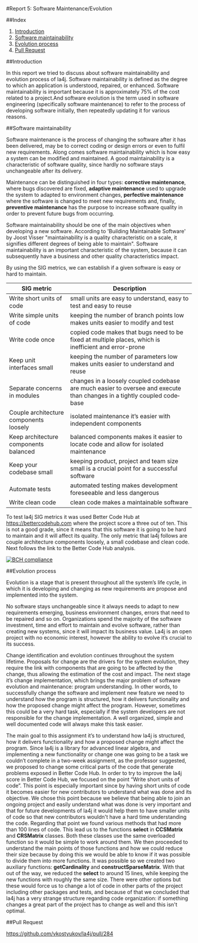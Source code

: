 #Report 5: Software Maintenance/Evolution

##Index
1. [Introduction](#Intro)
2. [Software maintainability](#Maint)
3. [Evolution process](#Evolution)
4. [Pull Request](#Pull)

##Introduction  <a name="Intro"></a>

In this report we tried to discuss about software maintainability and evolution process of la4j. Software maintainability is defined as the degree to which an application is understood, repaired, or enhanced. Software maintainability is important because it is approximately 75% of the cost related to a project.And software evolution is the term used in software engineering (specifically software maintenance) to refer to the process of developing software initially, then repeatedly updating it for various reasons.

##Software maintainability  <a name="Maint"></a>

Software maintenance is the process of changing the software after it has been delivered, may be to correct coding or design errors or even to fulfil new requirements. Along comes software maintainability which is how easy a system can be modified and maintained. A good maintainability is a characteristic of software quality, since hardly no software stays unchangeable after its delivery.

Maintenance can be distinguished in four types: **corrective maintenance**, where bugs discovered are fixed, **adaptive maintenance** used to upgrade the system to adapted to environment changes, **perfective maintenance** where the software is changed to meet new requirements and, finally, **preventive maintenance** has the purpose to increase software quality in order to prevent future bugs from occurring. 

Software maintainability should be one of the main objectives when developing a new software. According to 'Building Maintainable Software' by Joost Visser "maintainability is a quality characteristic on a scale, it signifies different degrees of being able to maintain".  Software maintainability is an important characteristic of the system, because it can subsequently have a business and other quality characteristics impact.

By using the SIG metrics, we can establish if a given software is easy or hard to maintain. 


|SIG metric 	| Description
|---	        |---	
|Write short units of code 	  |  small units are easy to understand, easy to test and easy to reuse	
|Write simple units of code   |  keeping the number of branch points low makes units easier to modify and test	
|Write code once              |copied code makes that bugs need to be fixed at multiple places, which is inefficient and error-prone
|Keep unit interfaces small   |  keeping the number of parameters low makes units easier to understand and reuse 	
|Separate concerns in modules | changes in a loosely coupled codebase are much easier to oversee and execute than changes in a tightly coupled code‐ base	
|Couple architecture components loosely  	| isolated maintenance it’s easier with independent components
|Keep architecture components balanced 	  |   	balanced components makes it easier to locate code and allow for isolated maintenance
|Keep your codebase small  	  |   	keeping product, project and team size small is a crucial point for a successful software
|Automate tests             	| automated testing makes development foreseeable and less dangerous
|Write clean code             |clean code makes a maintainable software 


To test la4j SIG metrics it was used Better Code Hub at https://bettercodehub.com where the project score a three out of ten. This is not a good grade, since it means that this software it is going to be hard to maintain and it will affect its quality. The only metric that la4j follows are couple architecture components loosely, a small codebase and clean code. Next follows the link to the Better Code Hub analysis.

[![BCH compliance](https://bettercodehub.com/edge/badge/nunomiguel1995/ESOF-la4j)](https://bettercodehub.com)

##Evolution process  <a name="Evolution"></a>

Evolution is a stage that is present throughout all the system’s life cycle, in which it is developing and changing as new requirements are propose and implemented into the system.

No software stays unchangeable since it always needs to adapt to new requirements emerging, business environment changes, errors that need to be repaired and so on. Organizations spend the majority of the software investment, time and effort to maintain and evolve software, rather than creating new systems, since it will impact its business value. La4j is an open project with no economic interest, however the ability to evolve it’s crucial to its success.

Change identification and evolution continues throughout the system lifetime. Proposals for change are the drivers for the system evolution, they require the link with components that are going to be affected by the change, thus allowing the estimation of the cost and impact. The next stage it’s change implementation, which brings the major problem of software evolution and maintenance: program understanding. In other words, to successfully change the software and implement new feature we need to understand how the program is structured, how it delivers functionality and how the proposed change might affect the program. However, sometimes this could be a very hard task, especially if the system developers are not responsible for the change implementation.  A well organized, simple and well documented code will always make this task easier.

The main goal to this assignment it’s to understand how la4j is structured, how it delivers functionality and how a proposed change might affect the program. Since la4j is a library for advanced linear algebra, and implementing a new functionality or change one was going to be a task we couldn’t complete in a two-week assignment, as the professor suggested, we proposed to change some critical parts of the code that generate problems exposed in Better Code Hub. In order to try to improve the la4j score in Better Code Hub, we focused on the point “Write short units of code”.  This point is especially important since by having short units of code it becomes easier for new contributors to understand what was done and its objective. We chose this point because we believe that being able to join an ongoing project and easily understand what was done is very important and that for future developments of la4j it would help them to have smaller units of code so that new contributors wouldn't have a hard time understanding the code. Regarding that point we found various methods that had more than 100 lines of code. This lead us to the functions **select** in **CCSMatrix** and **CRSMatrix** classes. Both these classes use the same overloaded function so it would be simple to work around them. We then proceeded to understand the main points of those functions and how we could reduce their size because by doing this we would be able to know if it was possible to divide them into more functions. It was possible so we created two auxiliary functions: **getCardinality** and **constructSparseMatrix**. With that out of the way, we reduced the **select** to around 15 lines, while keeping the new functions with roughly the same size. There were other options but these would force us to change a lot of code in other parts of the project including other packages and tests, and because of that we concluded that la4j has a very strange structure regarding code organization: if something changes a great part of the project has to change as well and this isn't optimal.

##Pull Request  <a name="Pull"></a>

https://github.com/vkostyukov/la4j/pull/284

